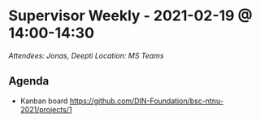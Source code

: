 # Supervisor Weekly - 2021-02-19 @ 14:00-14:30

*Attendees: Jonas, Deepti*
*Location: MS Teams*

## Agenda

- Kanban board https://github.com/DIN-Foundation/bsc-ntnu-2021/projects/1
